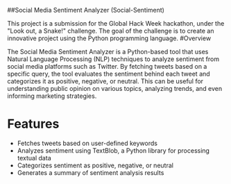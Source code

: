 ##Social Media Sentiment Analyzer (Social-Sentiment)

This project is a submission for the Global Hack Week hackathon, under the "Look out, a Snake!" challenge. The goal of the challenge is to create an innovative project using the Python programming language.
#Overview

The Social Media Sentiment Analyzer is a Python-based tool that uses Natural Language Processing (NLP) techniques to analyze sentiment from social media platforms such as Twitter. By fetching tweets based on a specific query, the tool evaluates the sentiment behind each tweet and categorizes it as positive, negative, or neutral. This can be useful for understanding public opinion on various topics, analyzing trends, and even informing marketing strategies.
# Features
- Fetches tweets based on user-defined keywords
- Analyzes sentiment using TextBlob, a Python library for processing textual data
- Categorizes sentiment as positive, negative, or neutral
- Generates a summary of sentiment analysis results
